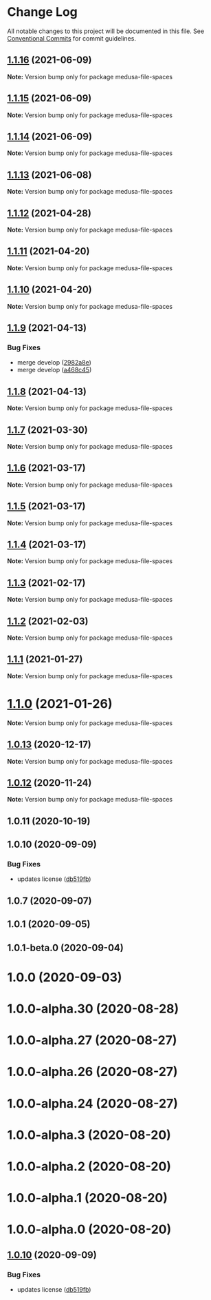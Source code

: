 # Change Log

All notable changes to this project will be documented in this file.
See [Conventional Commits](https://conventionalcommits.org) for commit guidelines.

## [1.1.16](https://github.com/medusajs/medusa/compare/medusa-file-spaces@1.1.15...medusa-file-spaces@1.1.16) (2021-06-09)

**Note:** Version bump only for package medusa-file-spaces





## [1.1.15](https://github.com/medusajs/medusa/compare/medusa-file-spaces@1.1.14...medusa-file-spaces@1.1.15) (2021-06-09)

**Note:** Version bump only for package medusa-file-spaces





## [1.1.14](https://github.com/medusajs/medusa/compare/medusa-file-spaces@1.1.13...medusa-file-spaces@1.1.14) (2021-06-09)

**Note:** Version bump only for package medusa-file-spaces





## [1.1.13](https://github.com/medusajs/medusa/compare/medusa-file-spaces@1.1.12...medusa-file-spaces@1.1.13) (2021-06-08)

**Note:** Version bump only for package medusa-file-spaces





## [1.1.12](https://github.com/medusajs/medusa/compare/medusa-file-spaces@1.1.9...medusa-file-spaces@1.1.12) (2021-04-28)

**Note:** Version bump only for package medusa-file-spaces





## [1.1.11](https://github.com/medusajs/medusa/compare/medusa-file-spaces@1.1.10...medusa-file-spaces@1.1.11) (2021-04-20)

**Note:** Version bump only for package medusa-file-spaces





## [1.1.10](https://github.com/medusajs/medusa/compare/medusa-file-spaces@1.1.9...medusa-file-spaces@1.1.10) (2021-04-20)

**Note:** Version bump only for package medusa-file-spaces





## [1.1.9](https://github.com/medusajs/medusa/compare/medusa-file-spaces@1.1.8...medusa-file-spaces@1.1.9) (2021-04-13)


### Bug Fixes

* merge develop ([2982a8e](https://github.com/medusajs/medusa/commit/2982a8e682e90beb4549d969d9d3b04d78a46a2d))
* merge develop ([a468c45](https://github.com/medusajs/medusa/commit/a468c451e82c68f41b5005a2e480057f6124aaa6))





## [1.1.8](https://github.com/medusajs/medusa/compare/medusa-file-spaces@1.1.7...medusa-file-spaces@1.1.8) (2021-04-13)

**Note:** Version bump only for package medusa-file-spaces





## [1.1.7](https://github.com/medusajs/medusa/compare/medusa-file-spaces@1.1.6...medusa-file-spaces@1.1.7) (2021-03-30)

**Note:** Version bump only for package medusa-file-spaces





## [1.1.6](https://github.com/medusajs/medusa/compare/medusa-file-spaces@1.1.5...medusa-file-spaces@1.1.6) (2021-03-17)

**Note:** Version bump only for package medusa-file-spaces





## [1.1.5](https://github.com/medusajs/medusa/compare/medusa-file-spaces@1.1.3...medusa-file-spaces@1.1.5) (2021-03-17)

**Note:** Version bump only for package medusa-file-spaces





## [1.1.4](https://github.com/medusajs/medusa/compare/medusa-file-spaces@1.1.3...medusa-file-spaces@1.1.4) (2021-03-17)

**Note:** Version bump only for package medusa-file-spaces





## [1.1.3](https://github.com/medusajs/medusa/compare/medusa-file-spaces@1.1.2...medusa-file-spaces@1.1.3) (2021-02-17)

**Note:** Version bump only for package medusa-file-spaces





## [1.1.2](https://github.com/medusajs/medusa/compare/medusa-file-spaces@1.1.1...medusa-file-spaces@1.1.2) (2021-02-03)

**Note:** Version bump only for package medusa-file-spaces





## [1.1.1](https://github.com/medusajs/medusa/compare/medusa-file-spaces@1.1.0...medusa-file-spaces@1.1.1) (2021-01-27)

**Note:** Version bump only for package medusa-file-spaces





# [1.1.0](https://github.com/medusajs/medusa/compare/medusa-file-spaces@1.0.13...medusa-file-spaces@1.1.0) (2021-01-26)

**Note:** Version bump only for package medusa-file-spaces





## [1.0.13](https://github.com/medusajs/medusa/compare/medusa-file-spaces@1.0.12...medusa-file-spaces@1.0.13) (2020-12-17)

**Note:** Version bump only for package medusa-file-spaces





## [1.0.12](https://github.com/medusajs/medusa/compare/medusa-file-spaces@1.0.11...medusa-file-spaces@1.0.12) (2020-11-24)

**Note:** Version bump only for package medusa-file-spaces





## 1.0.11 (2020-10-19)



## 1.0.10 (2020-09-09)


### Bug Fixes

* updates license ([db519fb](https://github.com/medusajs/medusa/commit/db519fbaa6f8ad02c19cbecba5d4f28ba1ee81aa))



## 1.0.7 (2020-09-07)



## 1.0.1 (2020-09-05)



## 1.0.1-beta.0 (2020-09-04)



# 1.0.0 (2020-09-03)



# 1.0.0-alpha.30 (2020-08-28)



# 1.0.0-alpha.27 (2020-08-27)



# 1.0.0-alpha.26 (2020-08-27)



# 1.0.0-alpha.24 (2020-08-27)



# 1.0.0-alpha.3 (2020-08-20)



# 1.0.0-alpha.2 (2020-08-20)



# 1.0.0-alpha.1 (2020-08-20)



# 1.0.0-alpha.0 (2020-08-20)





## [1.0.10](https://github.com/medusajs/medusa/compare/v1.0.9...v1.0.10) (2020-09-09)


### Bug Fixes

* updates license ([db519fb](https://github.com/medusajs/medusa/commit/db519fbaa6f8ad02c19cbecba5d4f28ba1ee81aa))
